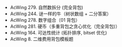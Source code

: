 * AcWing 279. 自然数拆分 (完全背包)
* AcWing 244. 谜一样的牛（树状数组 + 二分答案）
* AcWing 278. 数字组合（01 背包）
* AcWing 281. 硬币（多重背包之贪心优化（完全背包)）
* AcWing 164. 可达性统计 (拓扑排序, bitset 优化)
* AcWing 8. 二维费用背包模板题
